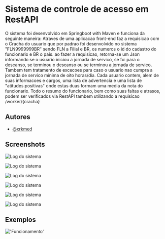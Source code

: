 
# Sistema de controle de acesso em RestAPI

O sistema foi desenvolvido em Springboot with Maven e funciona da seguinte maneira: Atraves de uma aplicacao front-end faz a requisicao com o Cracha do usuario que por padrao foi desenvolvido no sistema "FLN9999999BR" sendo FLN a Filial e BR, os numeros o id do cadastro do funcionario e BR o pais.
ao fazer a requisicao, retorna-se um Json informando se o usuario iniciou a jornada de servico, se foi para o descanso, se terminou o descanso ou se terminou a jornada de servico.
Tambem tem tratamento de excecoes para caso o usuario nao cumpra a jornada de servico minima de oito horas/dia.
Cada usuario contem, alem de suas informacoes e cargos, uma lista de advertencia e uma lista de "atitudes positivas" onde estas duas formam uma media da nota do funcionario.
Todo o resumo do funcionario, bem como suas faltas e atrasos, podem ser verificados via RestAPI tambem utilizando a requisicao /worker/{cracha}


## Autores

- [@xrkmed](https://www.github.com/xrkmed)


## Screenshots

![Log do sistema](https://i.imgur.com/NchGnRX.png)

![Log do sistema](https://i.imgur.com/jM2tdZ0.png)

![Log do sistema](https://i.imgur.com/rr0EiBT.png)

![Log do sistema](https://i.imgur.com/YnII4nW.png)

![Log do sistema](https://i.imgur.com/8axQD9k.png)

![Log do sistema](https://i.imgur.com/r2xcrf9.png)

## Exemplos

!['Funcionamento'](https://i.imgur.com/5PyImlY.png)
